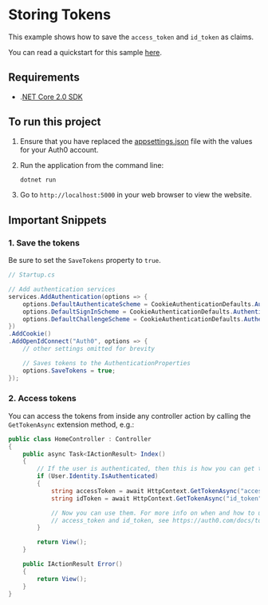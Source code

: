 # Storing Tokens

This example shows how to save the `access_token` and `id_token` as claims.

You can read a quickstart for this sample [here](https://auth0.com/docs/quickstart/webapp/aspnet-core/03-storing-tokens). 

## Requirements

* .[NET Core 2.0 SDK](https://www.microsoft.com/net/download/core)

## To run this project

1. Ensure that you have replaced the [appsettings.json](SampleMvcApp/appsettings.json) file with the values for your Auth0 account.

2. Run the application from the command line:

    ```bash
    dotnet run
    ```

3. Go to `http://localhost:5000` in your web browser to view the website.

## Important Snippets

### 1. Save the tokens

Be sure to set the `SaveTokens` property to `true`.

```csharp
// Startup.cs

// Add authentication services
services.AddAuthentication(options => {
    options.DefaultAuthenticateScheme = CookieAuthenticationDefaults.AuthenticationScheme;
    options.DefaultSignInScheme = CookieAuthenticationDefaults.AuthenticationScheme;
    options.DefaultChallengeScheme = CookieAuthenticationDefaults.AuthenticationScheme;
})
.AddCookie()
.AddOpenIdConnect("Auth0", options => {
    // other settings omitted for brevity

    // Saves tokens to the AuthenticationProperties
    options.SaveTokens = true;
});
```

### 2. Access tokens

You can access the tokens from inside any controller action by calling the `GetTokenAsync` extension method, e.g.:

```csharp
public class HomeController : Controller
{
    public async Task<IActionResult> Index()
    {
        // If the user is authenticated, then this is how you can get the access_token and id_token
        if (User.Identity.IsAuthenticated)
        {
            string accessToken = await HttpContext.GetTokenAsync("access_token");
            string idToken = await HttpContext.GetTokenAsync("id_token");

            // Now you can use them. For more info on when and how to use the 
            // access_token and id_token, see https://auth0.com/docs/tokens
        }

        return View();
    }

    public IActionResult Error()
    {
        return View();
    }
}
```